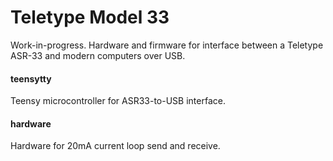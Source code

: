 # Teletype Model 33

Work-in-progress.  Hardware and firmware for interface between a Teletype ASR-33 and modern computers over USB.

#### teensytty

Teensy microcontroller for ASR33-to-USB interface.

#### hardware

Hardware for 20mA current loop send and receive.


